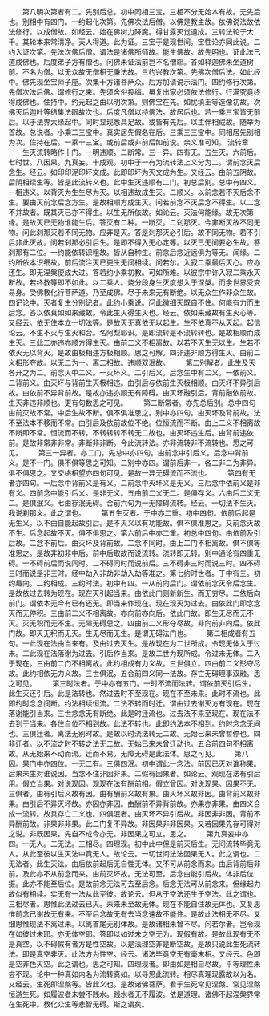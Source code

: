 <!-- { "loadSidebar": true } -->
　　第八明次第者有二。先别后总。初中同相三宝。三相不分无始本有故。无先后也。别相中有四门。一约起化次第。先佛次法后僧。以佛是教主故。依佛说法故依法修行。以成僧故。如经云。始在佛树力降魔。得甘露灭觉道成。三转法轮于大千。其轮本来常清净。天人得道。此为证。三宝于是现世间。宝性论亦同此说。二约入证次第。先法次佛后僧。谓法是诸佛所师故。能生佛故。故先明也。证此法已道成佛也。后度弟子方有僧也。问佛未证法前岂不名僧耶。答如释迦佛未坐道树前。不名为僧。以无众故无僧相无秉法故。三约兴教次第。先佛次僧后法。如此经中。佛先现坐宝师子座。次集十方诸菩萨众。后方加请说示法门。四约修行次第。先僧次法后佛。谓修行之来。先须舍俗投缁。虽复出家必须依法修行。行满究竟终得成佛也。住持中。约元起之由以明次第。则佛宝在先。如忧填王等造像初故。次佛灭后迦叶等结集法眼故次也。后度凡僧以持佛法。故居后也。若一乘三宝皆无前后。以于法界大缘起中。同时显现悉具足故。或皆有先后。以主伴相成故。随举为首故。总说者。小乘二三宝中。真实居先假名在后。三乘三三宝中。同相居先别相为次。住持在后。一乘十三宝。或前后或非前后如前说。余义准可知。
流转章
　　生灭流转略作十门。一明违顺。二断常。三一异。四有无。五生灭。六前后。七时世。八因果。九真妄。十成观。初中于一有为流转法上义分为二。谓前念灭后念生。经云。如印印泥印坏文成。此即印坏为灭文成为生。又经云。由前五阴故。后阴相续生等。皆是此流转义也。此中生灭违顺有二门。初总后别。总中有四义。一相违义。以背灭为生生尽为灭。以相违故成生灭。二顺义。以前念若不灭后念不生。要由灭前念后念方生。是故相顺方成生灭。问若前念不灭后念不得生。以二念不并故者。既其灭已亦不得生。以生无所依故。如论云。灭法何能缘。故无次第缘。是故灭已无物谁能生后。答灭有二种。一断灭。二刹那灭。今非断灭故不同无物。问此刹那灭若不同无物。应非是灭。答是刹那灭必引后。故不同无物。若不引后非此灭故。问若刹那必引后生。是即不得入无心定等。以灭已无间要必生故。答刹那有二位。一约能依转识粗故。皆从自种生。前念后念近远俱为等无。闻缘。二约所依本识细故。前后流注灭已更生无间相续。问若尔。入寂二乘最后灭心。应亦还生。即无涅槃便成大过。答若约小乘初教。可如所难。以彼宗中许入寂二乘永灭断故。若终教等即不如此。以二乘人。烧分段身生灭度想入于涅槃。而余世界受变易身。受佛教化行菩萨道。乃至成佛。尽于未来无有断绝。以无众生作非众生故。四记论中。灭者复生分别记者。此约小乘说。问此微细灭既自不住。何能有力而生后念。答以依真如如来藏故。令此生灭得生灭也。经云。依如来藏故有生灭心等。又经云。依无住本立一切法等。是故灭无真依无以起生。生不依真不从灭起。起信论云。不生不灭与生灭和合。名阿梨耶识。是即流转是不流转转也。是故相顺而成生灭。三此二亦违亦顺方得生灭。由前二义不相离故。以若不灭生无以生。生若不依灭无以背灭。是故由极相违方极相顺。思之可解。四非违非顺方得生灭。由前二义相形夺故。以无二为一。离二相故。违顺双泯故。
　　第二别解者。此生及灭各开之为二。前念灭中二义。一灭坏义。二引后义。后念生中有二义。一依前义。二背前义。由灭坏与背前生灭极相违。由引后与依前生灭极相顺。由灭坏不异引后故。由依前不异背前故。是故亦违亦顺无有障碍。由灭坏融引后。背前融依前故。生灭非违非顺也。更有句数思之可见。
　　第二断常者。亦先总后别。总中四句由前灭故不常。中后生故不断。俱不俱准思之。别中亦四句。由灭坏及背前故。法不至法本不移而不常。由引后及依前故位不绝。位恒流而不断。由上二义不相离故不断即不常。恒流而不转。不转转转不转无二故也。由灭坏违生后。由背前违依前。是故非常非非常。非断非非断。今此流转法。亦非流转非不流转也。思之可见。
　　第三一异者。亦二门。先总中亦四句。由前念中引后义。后念中背前义。是不一门。俱不俱等思之可知。二别中亦四。谓前后非一。各二非二为非异。俱不俱思之。又交络相望亦四句可见。是故一异无碍流而不流也。
　　第四有无者亦四句。一后念中背前义是有义。二前念中灭坏义是无义。三后念中依前义是非有义。四前念中能引后义。是非无义。五由前二义无二。是俱存义。六由后二义无二。是俱泯义。七由存泯无碍。合前六句为一无障碍流转。经云。一切法不生灭。我说刹那义。此之谓也。
　　第五生灭者。于中亦二重。初中四句。依前后起是无生义。以不由自能起故引后。是不灭义以有功能故。俱不俱准思之。又前念灭故不生。后念起故不灭。俱不俱思之。第六前后中亦二重。初总中四句。由依前及引后故。二念不前后。由灭坏及背前故。二念不同时。由上二门不相离故。俱不俱等准思之。是故非初非中后。前中后取故而说流转。流转即无转。别中通论有四重无碍。一不碍前后而说同时。二不碍同时而说前后。三不碍非三时而说三时。四不碍三时而说是非三时。经中劫入非劫非劫入劫等准之。第七约时世者。于中有三。初约趣向。二约相成。三约时法。初中有四。一从前向后门。谓依前念灭令后念生。是故依过去转为现在。现在灭引起当来。由依此门则新新生。而无穷尽。二依后向前门。谓依本无今有已有还无。即当来作现在。现在现灭为过去。由依此门即念念灭而无停积。三由前二义不相离故。亦向前亦向后。依此门故。即生无尽而无不灭。灭无积而无不生。无障无碍思之。四由前二义形夺尽故。非向前非向后。依此门故。即灭无积而无灭。生无尽而无生。是谓无碍法门也。
　　第二相成者有五句。一此现在法由当来有。及由过去灭生。是故现在为二世所成。令现无体入于过未。二此现在法落谢为过去。引后作当来。是故二世为现所成。令过未无体。二入于现在。三由前二门不相离故。此约相成有力义故。三世俱立。四由前二义形夺尽故。此约相依无力义故。三世俱泯。五合前四义同一法故。存亡无碍理事双融。思之可见。
　　第三时法者。于中亦有五门。一时不流而法转。谓依前灭引后生。此生灭还引后。此是法转也。然过去时不至现在。现在不至未来。此时不流也。此即约时念念间断。约法相续恒流。二法不转而时迁。谓由过去谢灭方有现在。现在落谢能引当来。三世念念无有断绝。此是时迁流也。过去法不来至现在。现在法不去到于当来。各住自位不相到故。此法不转也。此即约法本不相到。约时念念无间也。三俱迁者。离法无别时故。是故以时流法转无二故。无始已来未曾暂停也。四非迁者。以不流之时不转之法无二故。无始已来未曾迁动也。五合前四句不相离故。从无始来不动而流。迁而不易。无障无碍是此法体。思之可见。
　　第八因。果门中亦四位。一无二有。三俱四泯。初中谓此一念法。前因已灭对谁称果。后果未生对谁说因。当念不住非因非果。二假有因果者。如论云。观现在法有引后用。假立当果。对说现因。观现在法有酬前相。假立曾因。对说现果。因果不无。三俱者。由有引后义故有因。由有酬前义故有果。由灭坏义故非因。由背前义故非果。由引后不异灭坏故。亦因亦非因。由酬前不异背前故。亦果亦非果。由四义合成一流转。故具存亡二义也。四俱泯者。由灭坏不异引后故。非因非非因。背前不异酬前故。非果非非果。此二门复不异故。非因果非非因果。又若因果先存可得对之说。非既因果。先自不成今亦无。非因果之可立。思之。
　　第九真妄中亦四。一无人。二无法。三相尽。四理现。初中此中但是前灭后生。无间流转毕竟无人。从此至彼以生灭法中竟无人。故论云。一切世间法法因果无人。此之谓也。二无法者。此生灭法。由后依前起后无自性无体。又不可从前念而来。由后背前后非前。及此亦不从前念而来。由前灭坏故。无法可至。后念由能引后故。体非后位摄。此亦不能至后位。是故前念无法可去至后念。后念无法可从前念来。但缘起力故似有相续。实无有一法从此至彼。故论云。但从于空法还生于空法。此之谓也。三相尽者。思惟此法过去已灭。未来未至故无体。现在不能自住故无体也。又复思惟前念已谢故无有来。不至后念故无有去当念速故不能住。是故此法相无不尽。又细思惟现法不离过未。以离首尾无别体故。是故诸相未曾不尽。问若尔者。岂令现在如彼过未耶。亦无体空耶。答即以如过未之空无为。现假有故。是故此现有无不是真空。以不碍假有者方是性空故。以是法理空非是断空故。是故只说此生死流转法。即是真空非灭。此法方为性空。经云。诸法毕竟空无有毫末相。又经云。色即是空非色灭空。此之谓也。思之可知。四理现者。即由如是相自尽故。平等理性未尝不现。论中一种真如内名为流转真如。以寻思此流转。相尽真理现露故以为名。又经云。生死即涅槃等。皆此义也。是故诸佛菩萨。看于生死常见涅槃。常见涅槃恒游生死。如履波者未尝不践水。践水者无不履波。依是道理。诸佛不起涅槃界常在生死中。教化众生等悲智无碍。斯之谓矣。
